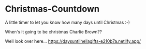 # Christmas-Countdown
A little timer to let you know how many days until Christmas :-)

When's it going to be christmas Charlie Brown?? 


Well look over here... https://daysuntilhellagifts-e210b7a.netlify.app/
